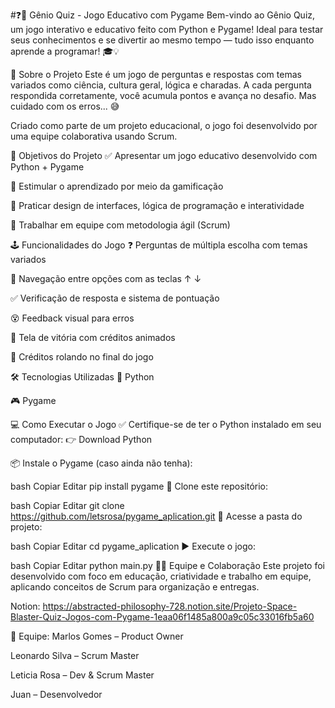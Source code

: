 

#❓🧠 Gênio Quiz - Jogo Educativo com Pygame
Bem-vindo ao Gênio Quiz, um jogo interativo e educativo feito com Python e Pygame!
Ideal para testar seus conhecimentos e se divertir ao mesmo tempo — tudo isso enquanto aprende a programar! 🎓💡

🧠 Sobre o Projeto
Este é um jogo de perguntas e respostas com temas variados como ciência, cultura geral, lógica e charadas.
A cada pergunta respondida corretamente, você acumula pontos e avança no desafio. Mas cuidado com os erros... 😅

Criado como parte de um projeto educacional, o jogo foi desenvolvido por uma equipe colaborativa usando Scrum.

🎯 Objetivos do Projeto
✅ Apresentar um jogo educativo desenvolvido com Python + Pygame

🧠 Estimular o aprendizado por meio da gamificação

🎨 Praticar design de interfaces, lógica de programação e interatividade

👥 Trabalhar em equipe com metodologia ágil (Scrum)

🕹️ Funcionalidades do Jogo
❓ Perguntas de múltipla escolha com temas variados

🔄 Navegação entre opções com as teclas ↑ ↓

✅ Verificação de resposta e sistema de pontuação

😵 Feedback visual para erros

🎉 Tela de vitória com créditos animados

📜 Créditos rolando no final do jogo

🛠️ Tecnologias Utilizadas
🐍 Python

🎮 Pygame

💻 Como Executar o Jogo
✅ Certifique-se de ter o Python instalado em seu computador:
👉 Download Python

📦 Instale o Pygame (caso ainda não tenha):

bash
Copiar
Editar
pip install pygame
🧾 Clone este repositório:

bash
Copiar
Editar
git clone https://github.com/letsrosa/pygame_aplication.git
📁 Acesse a pasta do projeto:

bash
Copiar
Editar
cd pygame_aplication
▶️ Execute o jogo:

bash
Copiar
Editar
python main.py
👨‍💻 Equipe e Colaboração
Este projeto foi desenvolvido com foco em educação, criatividade e trabalho em equipe, aplicando conceitos de Scrum para organização e entregas.

Notion: https://abstracted-philosophy-728.notion.site/Projeto-Space-Blaster-Quiz-Jogos-com-Pygame-1eaa06f1485a800a9c05c33016fb5a60

👥 Equipe:
Marlos Gomes – Product Owner

Leonardo Silva – Scrum Master

Leticia Rosa – Dev & Scrum Master

Juan – Desenvolvedor

